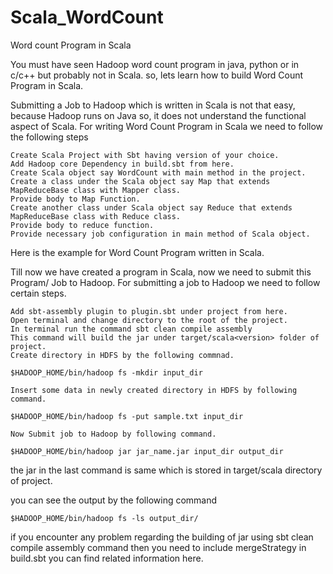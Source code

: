 # Scala_WordCount
Word count Program in Scala

You must have seen Hadoop word count program in java, python or in c/c++ but probably not in Scala. so, lets learn how to build Word Count Program in Scala.

Submitting a Job to Hadoop which is written in Scala is not that easy, because Hadoop runs on Java so, it does not understand the functional aspect of Scala.
For writing Word Count Program in Scala we need to follow the following steps

    Create Scala Project with Sbt having version of your choice.
    Add Hadoop core Dependency in build.sbt from here.
    Create Scala object say WordCount with main method in the project.
    Create a class under the Scala object say Map that extends MapReduceBase class with Mapper class.
    Provide body to Map Function.
    Create another class under Scala object say Reduce that extends MapReduceBase class with Reduce class.
    Provide body to reduce function.
    Provide necessary job configuration in main method of Scala object.

Here is the example for Word Count Program written in Scala.

Till now we have created a program in Scala, now we need to submit this Program/ Job to Hadoop. For submitting a job to Hadoop we need to follow certain steps.

    Add sbt-assembly plugin to plugin.sbt under project from here.
    Open terminal and change directory to the root of the project.
    In terminal run the command sbt clean compile assembly
    This command will build the jar under target/scala<version> folder of project.
    Create directory in HDFS by the following commnad.

    $HADOOP_HOME/bin/hadoop fs -mkdir input_dir 

    Insert some data in newly created directory in HDFS by following command.

    $HADOOP_HOME/bin/hadoop fs -put sample.txt input_dir 

    Now Submit job to Hadoop by following command.

    $HADOOP_HOME/bin/hadoop jar jar_name.jar input_dir output_dir 

the jar in the last command is same which is stored in target/scala<verion> directory of project.

you can see the output by the following command

`$HADOOP_HOME/bin/hadoop fs -ls output_dir/`

if you encounter any problem regarding the building of jar using sbt clean compile assembly command then you need to include mergeStrategy in build.sbt you can find related information here.
